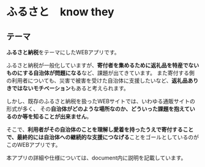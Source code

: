 # ふるさと　know they

## テーマ
**ふるさと納税**をテーマにしたWEBアプリです。

ふるさと納税が一般化していますが、**寄付者を集めるために返礼品を特産でないものにする自治体が問題になる**など、課題が出てきています。
また寄付する側の利用者についても、災害で被害を受けた自治体に支援したいなど、**返礼品ありきではないモチベーション**もあると考えられます。

しかし、既存のふるさと納税を扱ったWEBサイトでは、いわゆる通販サイトの形式が多く、
その**自治体がどのような場所なのか、どういった課題を抱えているのか等を知ることが出来ません**。

そこで、**利用者がその自治体のことを理解し愛着を持ったうえで寄付することで、最終的には自治体への継続的な支援につなげる**ことをゴールとしているのがこのWEBアプリです。

本アプリの詳細や仕様については、document内に説明を記載しています。

